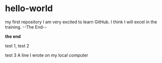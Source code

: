 # hello-world
my first repository
I am very excited to learn GitHub.
I think I will excel in the training.
--The End--

__the end__

test 1, test 2

test 3
A line I wrote on my local computer
